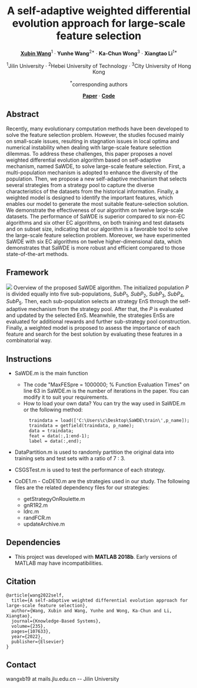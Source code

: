 <div align="center">
<h1>A self-adaptive weighted differential evolution approach for large-scale feature selection</h1>

[**Xubin Wang**](https://github.com/wangxb96)<sup>1</sup> · **Yunhe Wang**<sup>2*</sup> · **Ka-Chun Wong**<sup>3</sup> · **Xiangtao Li**<sup>1*</sup>


<sup>1</sup>Jilin University · <sup>2</sup>Hebei University of Technology · <sup>3</sup>City University of Hong Kong

<sup>*</sup>corresponding authors

[**Paper**](https://www.wangxubin.site/Paper/SaWDE-KBS.pdf) · [**Code**](https://github.com/wangxb96/HSNOE)

</div>

## Abstract
Recently, many evolutionary computation methods have been developed to solve the feature selection problem. However, the studies focused mainly on small-scale issues, resulting in stagnation issues in local optima and numerical instability when dealing with large-scale feature selection dilemmas. To address these challenges, this paper proposes a novel weighted differential evolution algorithm based on self-adaptive mechanism, named SaWDE, to solve large-scale feature selection. First, a multi-population mechanism is adopted to enhance the diversity of the population. Then, we propose a new self-adaptive mechanism that selects several strategies from a strategy pool to capture the diverse characteristics of the datasets from the historical information. Finally, a weighted model is designed to identify the important features, which enables our model to generate the most suitable feature-selection solution. We demonstrate the effectiveness of our algorithm on twelve large-scale datasets. The performance of SaWDE is superior compared to six non-EC algorithms and six other EC algorithms, on both training and test datasets and on subset size, indicating that our algorithm is a favorable tool to solve the large-scale feature selection problem. Moreover, we have experimented SaWDE with six EC algorithms on twelve higher-dimensional data, which demonstrates that SaWDE is more robust and efficient compared to those state-of-the-art methods. 

## Framework
![](https://github.com/wangxb96/SaWDE/blob/master/framework.png)
Overview of the proposed SaWDE algorithm. The initialized population $P$ is divided equally into five sub-populations, $SubP_1$, $SubP_2$, $SubP_3$, $SubP_4$, $SubP_5$. Then, each sub-population selects an strategy EnS through the self-adaptive mechanism from the strategy pool. After that, the $P$ is evaluated and updated by the selected EnS. Meanwhile, the strategies EnSs are evaluated for additional rewards and further sub-strategy pool construction. Finally, a weighted model is proposed to assess the importance of each feature and search for the best solution by evaluating these features in a combinatorial way.


## Instructions
- SaWDE.m is the main function
  - The code "MaxFESpre = 1000000; % Function Evaluation Times" on line 63 in SaWDE.m is the number of iterations in the paper. You can modify it to suit your requirements.
  - How to load your own data? You can try the way used in SaWDE.m or the following method:
    ```
      traindata = load(['C:\Users\c\Desktop\SaWDE\train\',p_name]);
      traindata = getfield(traindata, p_name);
      data = traindata;
      feat = data(:,1:end-1); 
      label = data(:,end);
    ```
      
- DataPartition.m is used to randomly partition the original data into training sets and test sets with a ratio of 7 : 3.
- CSGSTest.m is used to test the performance of each strategy.
- CoDE1.m - CoDE10.m are the strategies used in our study. The following files are the related dependency files for our strategies:
  - getStrategyOnRoulette.m
  - gnR1R2.m
  - ldrc.m
  - randFCR.m
  - updateArchive.m
## Dependencies
- This project was developed with **MATLAB 2018b**. Early versions of MATLAB may have incompatibilities.
## Citation
```
@article{wang2022self,
  title={A self-adaptive weighted differential evolution approach for large-scale feature selection},
  author={Wang, Xubin and Wang, Yunhe and Wong, Ka-Chun and Li, Xiangtao},
  journal={Knowledge-Based Systems},
  volume={235},
  pages={107633},
  year={2022},
  publisher={Elsevier}
}
```
## Contact 
wangxb19 at mails.jlu.edu.cn -- Jilin University
